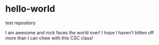# hello-world

test repository

I am awesome and rock faces the world over!
I hope I haven't bitten off more than I can chew with this CSC class!
